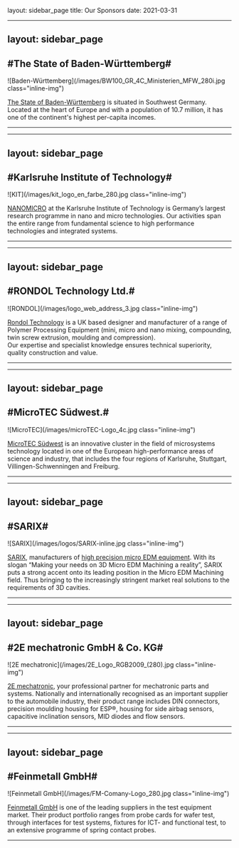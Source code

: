 layout: sidebar_page
title: Our Sponsors
date: 2021-03-31

---
layout: sidebar_page
---

## #The State of Baden-Württemberg#

![Baden-Württemberg](/images/BW100_GR_4C_Ministerien_MFW_280i.jpg class="inline-img")  

[The State of Baden-Württemberg](http://www.baden-wuerttemberg.de/en/index.html) is situated in Southwest Germany. Located at the heart of Europe and with a population of 10.7 million, it has one of the continent's highest per-capita incomes. 

 
-------------------------------------------------------------------
 
---
layout: sidebar_page
---

## #Karlsruhe Institute of Technology#

![KIT](/images/kit_logo_en_farbe_280.jpg class="inline-img")

[NANOMICRO](http://www.nmp.kit.edu) at the Karlsruhe Institute of Technology is Germany’s largest research programme in nano and micro technologies. Our activities span the entire range from fundamental science to high performance technologies and integrated systems.

------------------------------------------------

---
layout: sidebar_page
---

## #RONDOL Technology Ltd.#

![RONDOL](/images/logo_web_address_3.jpg class="inline-img")

[Rondol Technology](http://www.rondol.com/) is a UK based designer and manufacturer of a range of Polymer Processing Equipment (mini, micro and nano mixing, compounding, twin screw extrusion, moulding and compression).  
Our expertise and specialist knowledge ensures technical superiority, quality construction and value.  

------------------------------------------------

---
layout: sidebar_page
---

## #MicroTEC Südwest.#

![MicroTEC](/images/microTEC-Logo_4c.jpg class="inline-img")

[MicroTEC Südwest](http://microtec-suedwest.de/cms/front_content.php?changelang=2) is an innovative cluster in the field of microsystems technology located in one of the European high-performance areas of science and industry, that includes the four regions of Karlsruhe, Stuttgart, Villingen-Schwenningen and Freiburg.
 
 
-----------------------------------------------  
  
---
layout: sidebar_page
---

## #SARIX#

![SARIX](/images/logos/SARIX-inline.jpg class="inline-img")

[SARIX](http://sarix.com/), manufacturers of [high precision micro EDM equipment](/node/75). With its slogan “Making your needs on 3D Micro EDM Machining a reality”, SARIX puts a strong accent onto its leading position in the Micro EDM Machining field. Thus bringing to the increasingly stringent market real solutions to the requirements of 3D cavities. 

-------------------
  
---
layout: sidebar_page
---

## #2E mechatronic GmbH & Co. KG#

![2E mechatronic](/images/2E_Logo_RGB2009_(280).jpg class="inline-img")

[2E mechatronic](http://www.2e-mechatronic.de/en/), your professional partner for mechatronic parts and systems. Nationally and internationally recognised as an important supplier to the automobile industry, their product range includes DIN connectors, precision moulding housing for ESP®, housing for side airbag sensors, capacitive inclination sensors, MID diodes and flow sensors.


-------------------

---
layout: sidebar_page
---

## #Feinmetall GmbH#

![Feinmetall GmbH](/images/FM-Comany-Logo_280.jpg class="inline-img")

[Feinmetall GmbH](http://www.feinmetall.de/) is one of the leading suppliers in the test equipment market. Their product portfolio ranges from probe cards for wafer test, through interfaces for test systems, fixtures for ICT- and functional test, to an extensive programme of spring contact probes. 

-------------------
